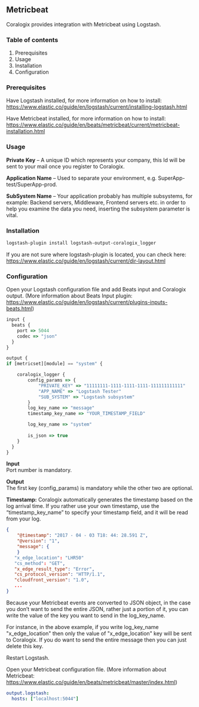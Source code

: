 ## Metricbeat


Coralogix provides integration with Metricbeat using Logstash.

### Table of contents

1. Prerequisites
2. Usage
3. Installation
4. Configuration

### Prerequisites
Have Logstash installed, for more information on how to install: https://www.elastic.co/guide/en/logstash/current/installing-logstash.html  

Have Metricbeat installed, for more information on how to install: https://www.elastic.co/guide/en/beats/metricbeat/current/metricbeat-installation.html

### Usage

**Private Key** – A unique ID which represents your company, this Id will be sent to your mail once you register to Coralogix.

**Application Name** – Used to separate your environment, e.g. SuperApp-test/SuperApp-prod.

**SubSystem Name** – Your application probably has multiple subsystems, for example: Backend servers, Middleware, Frontend servers etc. in order to help you examine the data you need, inserting the subsystem parameter is vital.

### Installation

```bash
logstash-plugin install logstash-output-coralogix_logger
```

If you are not sure where logstash-plugin is located, you can check here:  
https://www.elastic.co/guide/en/logstash/current/dir-layout.html

### Configuration

Open your Logstash configuration file and add Beats input and Coralogix output. (More information about Beats Input plugin: https://www.elastic.co/guide/en/logstash/current/plugins-inputs-beats.html)

```javascript
input {
  beats {
    port => 5044
    codec => "json"
  }
}

output {
if [metricset][module] == "system" {

    coralogix_logger { 
        config_params => {
            "PRIVATE_KEY" => "11111111-1111-1111-1111-111111111111"
            "APP_NAME" => "Logstash Tester"
            "SUB_SYSTEM" => "Logstash subsystem"
        } 
        log_key_name => "message"
        timestamp_key_name => "YOUR_TIMESTAMP_FIELD"

        log_key_name => "system"
        
        is_json => true
    }
  }
}  
```
**Input**  
Port number is mandatory. 

**Output**  
The first key (config_params) is mandatory while the other two are optional.

**Timestamp:**  Coralogix automatically generates the timestamp based on the log arrival time.  If you rather use your own timestamp, use the “timestamp_key_name” to specify your timestamp field, and it will be read from your log. 

```json
{
    "@timestamp": "2017 - 04 - 03 T18: 44: 28.591 Z",
    "@version": "1",
    "message": {
    }
   "x_edge_location": "LHR50"
   "cs_method": "GET",
   "x_edge_result_type": "Error",
   "cs_protocol_version": "HTTP/1.1",
   "cloudfront_version": "1.0",
   ...
}
```
Because your Metricbeat events are converted to JSON object, in the case you don’t want to send the entire JSON, rather just a portion of it, you can write the value of the key you want to send in the log_key_name.

For instance, in the above example, if you write log_key_name "x_edge_location" then only the value of "x_edge_location" key will be sent to Coralogix. If you do want to send the entire message then you can just delete this key.

Restart Logstash.  

Open your Metricbeat configuration file. (More information about Metricbeat:  https://www.elastic.co/guide/en/beats/metricbeat/master/index.html)

```yaml
output.logstash:
  hosts: ["localhost:5044"]
```

